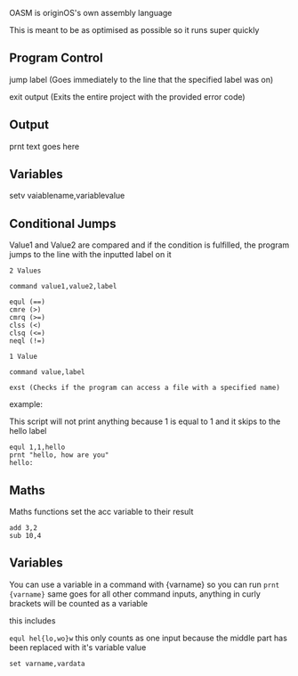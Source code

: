 OASM is originOS's own assembly language

This is meant to be as optimised as possible so it runs super quickly


## Program Control

jump label
(Goes immediately to the line that the specified label was on)

exit output
(Exits the entire project with the provided error code)

## Output

prnt text goes here

## Variables

setv vaiablename,variablevalue

## Conditional Jumps

Value1 and Value2 are compared and if the condition is fulfilled, the program jumps to the line with the inputted label on it

```
2 Values

command value1,value2,label

equl (==)
cmre (>)
cmrq (>=)
clss (<)
clsq (<=)
neql (!=)

1 Value

command value,label

exst (Checks if the program can access a file with a specified name)
```

example:

This script will not print anything because 1 is equal to 1 and it skips to the hello label

```
equl 1,1,hello
prnt "hello, how are you"
hello:
```

## Maths

Maths functions set the acc variable to their result
```
add 3,2
sub 10,4
```

## Variables

You can use a variable in a command with {varname}
so you can run `prnt {varname}`
same goes for all other command inputs, anything in curly brackets will be counted as a variable

this includes

`equl hel{lo,wo}w`
this only counts as one input because the middle part has been replaced with it's variable value

```
set varname,vardata
```
